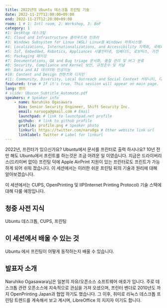 ```yaml
---
title: 2022년의 Ubuntu 데스크톱 프린팅 기술
date: 2022-11-27T12:00:00+09:00
end: 2022-11-27T12:20:00+09:00
room: 1 # 1: Intl room, 2: Workshop, 3: BoF
category: 1
#1: Desktop 데스크탑
#2: Cloud and Infrastructure 클라우드와 인프라
#3: Windows Subsystem for Linux (WSL) Linux용 Windows 하위시스템
#4: Localizations, Internationalizations, and Accessibility 지역화, 국제화 및 접근성
#5: IoT, Embedded, Robotics, Appliances 사물인터넷, 임베디드, 로보틱스, 가전
#6: Packaging 패키징
#7: Documentations, QA and Bug triage 문서화, 품질 관리 및 버그 분류
#8: Security, Compliance and Kernel 보안, 규정준수 및 커널
#9: Data and AI 데이터와 인공지능
#10: Content and Design 컨텐츠와 디지인
#11: Community, Diversity, Local Outreach and Social Context 커뮤니티, 다양성, 지역 사회 협력과 사회적 관점
featured: true # If it's true. This session will appear on main page.
lang: 영어
# slide: Ubucon_Subtitle_Automate.pdf
speakers: # Speaker info
    - name: Naruhiko Ogasawara
      bio: Senior Security Engineer, Shift Security Inc.
      email: naruoga@gmail.com # Email
      launchpad: # link to launchpad.net profile
      github:  # link to github profile
      profile: profile.png # Speaker photo
      linkurl: https://twitter.com/naru0ga # Other website link url
      linklabel: Twitter # Label for linkurl
---
```

2022년, 프린터가 있으신가요? Ubuntu에서 문서를 프린터로 출력 하시나요?
10년 전만 해도 Ubuntu에서 프린트를 하는것은 조금 어려운 일 이였습니다. 지금은 드라이버리스(드리이버 없이) 프린팅 덕에 Apple AirPrint 지원이 있는 프린터로도 프린트가 가능하게 되어 쉬워 졌습니다. 이 세션에서는 이러한 쉬운 프린팅 뒤의 기술과 원리에 대해 알아보겠습니다.

이 세션에서는 CUPS, OpenPrinting 및 IIP(Internet Printing Protocol) 기술 스택에 대해 다룰 예정입니다.

## 청중 사전 지식
Ubuntu 데스크톱, CUPS, 프린팅
## 이 세션에서 배울 수 있는 것
Ubuntu 에서 프린팅이 어떻게 동작하는지 배울 수 있습니다.

## 발표자 소개
Naruhiko Ogasawara님은 일본의 자유/오픈소스 소프트웨어 애호가 입니다. 주로 데스크톱 관련 오픈소스에 지속적으로 관심을 가져 오셨으며, 프린터 벤더로 2010년도 까지 OpenPrinting Japan과 협업 하기도 했습니다. 그 이후, 취미로 리눅스 데스크톱 프린팅 트렌드를 계속해서 보고 계시며, LibreOffice 의 지지자 이기도 합니다.